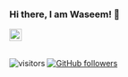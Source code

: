 ### Hi there, I am Waseem! 👋

<a href="https://www.linkedin.com/in/waseem-hussain/">
  <img align="center" alt="Waseem's LinkedIn" width="22px" src="https://cdn.jsdelivr.net/npm/simple-icons@v3/icons/linkedin.svg" />
</a>
</br>
</br>

![visitors](https://visitor-badge.laobi.icu/badge?page_id=waseemh-io)
[![GitHub followers](https://img.shields.io/github/followers/waseemh-io.svg?style=social&label=Follow)](https://github.com/waseemh-io?tab=followers)
